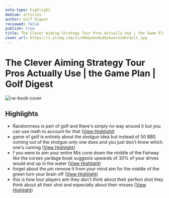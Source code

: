 ```yaml
---
note-type: highlight
medium: articles
author: Golf Digest
reviewed: false
publish: true
title: The Clever Aiming Strategy Tour Pros Actually Use | the Game Plan | Golf Digest
cover_url: https://i.ytimg.com/vi/6HUyoAvHL88/maxresdefault.jpg
---
```

# The Clever Aiming Strategy Tour Pros Actually Use | the Game Plan | Golf Digest

![rw-book-cover](https://i.ytimg.com/vi/6HUyoAvHL88/maxresdefault.jpg)

## Highlights
- Randomness is part of golf and there's simply no way around it but you can use math to account for that ([View Highlight](https://read.readwise.io/read/01hrw9z3m7v1m5cy737zzfdpzs))
- game of golf is entirely about the shotgun idea but instead of 50 BBS coming out of the shotgun only one does and you just don't know which one's coming ([View Highlight](https://read.readwise.io/read/01hrwa07ztf813a8xh7jgf90jx))
- f you were to aim your entire Mis cone down the middle of the Fairway like the corses yardage book suggests upwards of 30% of your drives would end up in the water ([View Highlight](https://read.readwise.io/read/01hrwa3j979pqnknzw6qr30np7))
- forget about the pin remove it from your mind aim for the middle of the green turn your brain off ([View Highlight](https://read.readwise.io/read/01hrwa7r939nv2f8wf81h8wscj))
- this is how tour players aim they don't think about their perfect shot they think about all their shot and especially about their misses ([View Highlight](https://read.readwise.io/read/01hrwabrdznn8f8s86x9k13k3e))
